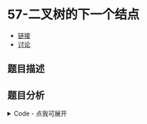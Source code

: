 # 57-二叉树的下一个结点

- [链接](https://www.nowcoder.com/practice/9023a0c988684a53960365b889ceaf5e)
- [讨论](https://www.nowcoder.com/questionTerminal/9023a0c988684a53960365b889ceaf5e)

## 题目描述

## 题目分析

<details>
<summary>Code - 点我可展开</summary>

<<<@/books/code/jz/57.cpp

</details>

